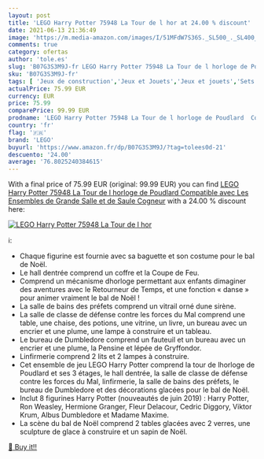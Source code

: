 ```yaml
---
layout: post
title: 'LEGO Harry Potter 75948 La Tour de l hor at 24.00 % discount'
date: 2021-06-13 21:36:49
image: 'https://m.media-amazon.com/images/I/51MFdW7S36S._SL500_._SL400_.jpg'
comments: true
category: ofertas
author: 'tole.es'
slug: 'B07G3S3M9J-fr LEGO Harry Potter 75948 La Tour de l horloge de Poudlard...'
sku: 'B07G3S3M9J-fr'
tags: [ 'Jeux de construction','Jeux et Jouets','Jeux et jouets','Sets de jeux de construction','lego', ]
actualPrice: 75.99 EUR
currency: EUR
price: 75.99
comparePrice: 99.99 EUR
prodname: 'LEGO Harry Potter 75948 La Tour de l horloge de Poudlard  Compatible avec Les Ensembles de Grande Salle et de Saule Cogneur'
country: 'fr'
flag: '🇫🇷'
brand: 'LEGO'
buyurl: 'https://www.amazon.fr/dp/B07G3S3M9J/?tag=tolees0d-21'
descuento: '24.00'
average: '76.8025240384615'
---
```


With a final price of 75.99 EUR (original: 99.99 EUR) you can find [LEGO Harry Potter 75948 La Tour de l horloge de Poudlard  Compatible avec Les Ensembles de Grande Salle et de Saule Cogneur](https://www.amazon.fr/dp/B07G3S3M9J/?tag=tolees0d-21) with a  24.00 % discount here:

[![LEGO Harry Potter 75948 La Tour de l hor](https://m.media-amazon.com/images/I/51MFdW7S36S._SL500_._SL400_.jpg)](https://www.amazon.fr/dp/B07G3S3M9J/?tag=tolees0d-21)

ℹ️:

- Chaque figurine est fournie avec sa baguette et son costume pour le bal de Noël.
- Le hall dentrée comprend un coffre et la Coupe de Feu.
- Comprend un mécanisme dhorloge permettant aux enfants dimaginer des aventures avec le Retourneur de Temps, et une fonction « danse » pour animer vraiment le bal de Noël !
- La salle de bains des préfets comprend un vitrail orné dune sirène.
- La salle de classe de défense contre les forces du Mal comprend une table, une chaise, des potions, une vitrine, un livre, un bureau avec un encrier et une plume, une lampe à construire et un tableau.
- Le bureau de Dumbledore comprend un fauteuil et un bureau avec un encrier et une plume, la Pensine et lépée de Gryffondor.
- Linfirmerie comprend 2 lits et 2 lampes à construire.
- Cet ensemble de jeu LEGO Harry Potter comprend la tour de lhorloge de Poudlard et ses 3 étages, le hall dentrée, la salle de classe de défense contre les forces du Mal, linfirmerie, la salle de bains des préfets, le bureau de Dumbledore et des décorations glacées pour le bal de Noël.
- Inclut 8 figurines Harry Potter (nouveautés de juin 2019) : Harry Potter, Ron Weasley, Hermione Granger, Fleur Delacour, Cedric Diggory, Viktor Krum, Albus Dumbledore et Madame Maxime.
- La scène du bal de Noël comprend 2 tables glacées avec 2 verres, une sculpture de glace à construire et un sapin de Noël.

[🛒 Buy it!!](https://www.amazon.fr/dp/B07G3S3M9J/?tag=tolees0d-21)
